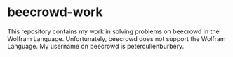 # beecrowd-work
 This repository contains my work in solving problems on beecrowd in the Wolfram Language.
Unfortunately, beecrowd does not support the Wolfram Language. My username on beecrowd is petercullenburbery.
